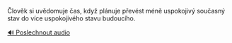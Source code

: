 
Člověk si uvědomuje čas, když plánuje převést méně uspokojivý současný stav do více uspokojivého stavu budoucího.

[🔊 Poslechnout audio](/data/7-paragraphs/audio/chapter_27/para_004-lovk-si-uvdomuje-as-kdy-plnuje-pevst-mn.mp3)
